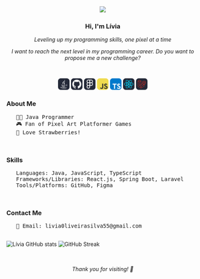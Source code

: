 <div align="center">
  <img src="https://github.com/livia-oliveira/livia-oliveira/assets/91535618/e89fc500-b366-4861-a909-d7f0325ef4bf">
</div>
<h3 align="center">
  Hi, I'm Lívia
</h3>
<div align="center">
  <p><em>Leveling up my programming skills, one pixel at a time</em></p>
  <p><em>I want to reach the next level in my programming career. Do you want to propose me a new challenge?</em></p>
</div>
<br>
<p align="center">
  <img src="https://raw.githubusercontent.com/tandpfun/skill-icons/59059d9d1a2c092696dc66e00931cc1181a4ce1f/icons/Java-Dark.svg" width="30" >
  <img src="https://raw.githubusercontent.com/tandpfun/skill-icons/d1c752b99bb25a0e5aa363bae1db2809173ee966/icons/Github-Dark.svg" width="30" >
  <img src="https://raw.githubusercontent.com/tandpfun/skill-icons/d1c752b99bb25a0e5aa363bae1db2809173ee966/icons/Figma-Dark.svg" width="30" >
   <img src="https://raw.githubusercontent.com/tandpfun/skill-icons/d1c752b99bb25a0e5aa363bae1db2809173ee966/icons/JavaScript.svg" width="30" >
  <img src="https://raw.githubusercontent.com/tandpfun/skill-icons/d1c752b99bb25a0e5aa363bae1db2809173ee966/icons/TypeScript.svg" width="30" >
  <img src="https://raw.githubusercontent.com/tandpfun/skill-icons/d1c752b99bb25a0e5aa363bae1db2809173ee966/icons/React-Dark.svg" width="30" >
  <img src="https://raw.githubusercontent.com/tandpfun/skill-icons/59059d9d1a2c092696dc66e00931cc1181a4ce1f/icons/Laravel-Dark.svg" width="30" >
<p/>
<div >
<h3 >About Me</h3> 
<pre>
   👩‍💻 Java Programmer
   🎮 Fan of Pixel Art Platformer Games
   🍓 Love Strawberries!
</pre>
<br>
<h3 >Skills</h3> 
<pre>
   Languages: Java, JavaScript, TypeScript
   Frameworks/Libraries: React.js, Spring Boot, Laravel
   Tools/Platforms: GitHub, Figma
</pre>
<br>
<h3 >Contact Me</h3>
<pre>
   📧 Email: livia0liveirasilva55@gmail.com
</pre>
<br>
<div>
<img alt="Lívia GitHub stats" src="https://github-readme-stats.vercel.app/api?username=livia-oliveira&show_icons=true&theme=buefy&card_width=300"/>
<img alt="GitHub Streak" src="https://streak-stats.demolab.com/?user=livia-oliveira&theme=buefy&card_width=440" >
</div>
<br>
<br>
<p align="center">
   <em>Thank you for visiting! 🍓</em>
</p>
</div>


 
